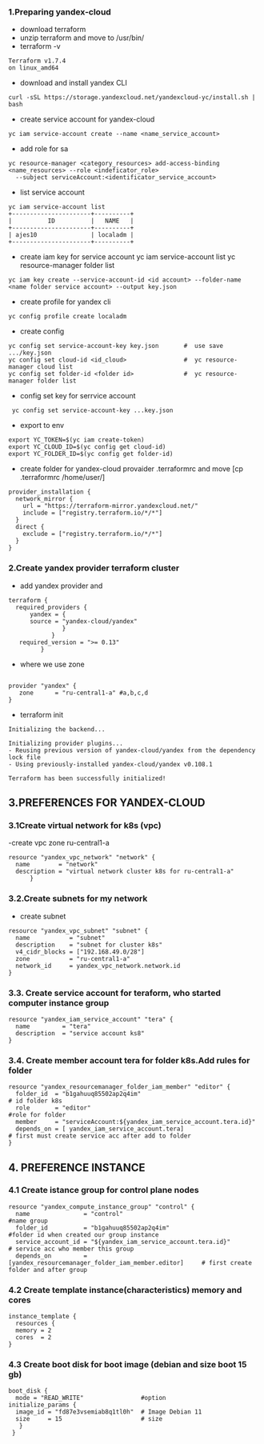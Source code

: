 ### 1.Preparing yandex-cloud 

- download terraform 
- unzip terraform and move to /usr/bin/
- terraform -v
```
Terraform v1.7.4
on linux_amd64
```
- download and install yandex CLI
```
curl -sSL https://storage.yandexcloud.net/yandexcloud-yc/install.sh | bash
```
- create service account for yandex-cloud
```
yc iam service-account create --name <name_service_account>
```
- add role for sa
```
yc resource-manager <category_resources> add-access-binding <name_resources> --role <indeficator_role> 
  --subject serviceAccount:<identificator_service_account>
```
- list service account
```
yc iam service-account list
+----------------------+----------+
|          ID          |   NAME   |
+----------------------+----------+
| ajes10               | localadm |
+----------------------+----------+
```
- create iam key for service account
yc iam service-account list <id acc>
yc resource-manager folder list <folder id>
```
yc iam key create --service-account-id <id account> --folder-name <name folder service account> --output key.json
```
- create profile for yandex cli
```
yc config profile create localadm  
```
- create config
```
yc config set service-account-key key.json       #  use save .../key.json
yc config set cloud-id <id_cloud>                #  yc resource-manager cloud list
yc config set folder-id <folder id>              #  yc resource-manager folder list
```
- config set key for serrvice account
```
 yc config set service-account-key ...key.json
```
- export to env
```
export YC_TOKEN=$(yc iam create-token)
export YC_CLOUD_ID=$(yc config get cloud-id)
export YC_FOLDER_ID=$(yc config get folder-id)
```
- create folder for yandex-cloud provaider .terraformrc and move [cp .terraformrc /home/user/]
```
provider_installation {
  network_mirror {
    url = "https://terraform-mirror.yandexcloud.net/"
    include = ["registry.terraform.io/*/*"]
  }
  direct {
    exclude = ["registry.terraform.io/*/*"]
  }
}

```
### 2.Create yandex provider terraform cluster

- add yandex provider and 
```
terraform {
  required_providers {
      yandex = {
      source = "yandex-cloud/yandex"
               }
            } 
   required_version = ">= 0.13"
         }

```
- where we use zone
```

provider "yandex" {
   zone      = "ru-central1-a" #a,b,c,d
}
```
- terraform init
```
Initializing the backend...

Initializing provider plugins...
- Reusing previous version of yandex-cloud/yandex from the dependency lock file
- Using previously-installed yandex-cloud/yandex v0.108.1

Terraform has been successfully initialized!
```
## 3.PREFERENCES FOR YANDEX-CLOUD              
###  3.1Create virtual network for k8s (vpc)
-create vpc zone ru-central1-a
```
resource "yandex_vpc_network" "network" {
  name        = "network"
  description = "virtual network cluster k8s for ru-central1-a"
      }
```
###  3.2.Create subnets for my network
- create subnet 
```
resource "yandex_vpc_subnet" "subnet" {
  name           = "subnet"
  description    = "subnet for cluster k8s"
  v4_cidr_blocks = ["192.168.49.0/28"]
  zone           = "ru-central1-a"
  network_id     = yandex_vpc_network.network.id
}
```
### 3.3. Create service account for teraform, who started computer instance group
```
resource "yandex_iam_service_account" "tera" {
  name         = "tera"
  description  = "service account ks8"
}
```
### 3.4. Create member account tera for folder k8s.Add rules for folder
```
resource "yandex_resourcemanager_folder_iam_member" "editor" {
  folder_id  = "b1gahuuq85502ap2q4im"                                    # id folder k8s
  role       = "editor"                                                  #role for folder
  member     = "serviceAccount:${yandex_iam_service_account.tera.id}"    
  depends_on = [ yandex_iam_service_account.tera]                        # first must create service acc after add to folder
}
```
## 4. PREFERENCE INSTANCE 
### 4.1 Create istance group for control plane nodes
```
resource "yandex_compute_instance_group" "control" {
  name               = "control"                                             #name group
  folder_id          = "b1gahuuq85502ap2q4im"                                #folder id when created our group instance
  service_account_id = "${yandex_iam_service_account.tera.id}"               # service acc who member this group
  depends_on         = [yandex_resourcemanager_folder_iam_member.editor]     # first create folder and after group
```
### 4.2 Create template instance(characteristics) memory and cores
```
instance_template {
  resources {
  memory = 2
  cores  = 2
}
```
### 4.3 Create boot disk for  boot image (debian and size boot 15 gb)
```
boot_disk {
  mode = "READ_WRITE"                #option 
initialize_params {
  image_id = "fd87e3vsemiab8q1tl0h"  # Image Debian 11
  size     = 15                      # size
   }
 }

